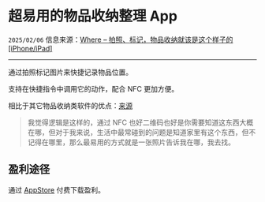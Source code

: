 # 超易用的物品收纳整理 App

``2025/02/06``
信息来源：[Where – 拍照、标记，物品收纳就该是这个样子的[iPhone/iPad]](https://www.appinn.com/where-shouna-for-ios/)

- - -

通过拍照标记图片来快捷记录物品位置。

支持在快捷指令中调用它的动作，配合 NFC 更加方便。

相比于其它物品收纳类软件的优点：[来源](https://meta.appinn.net/t/30815/15)
> 我觉得逻辑是这样的，通过 NFC 也好二维码也好是你需要知道这东西大概在哪，但对于我来说，生活中最常碰到的问题是知道家里有这个东西，但不记得在哪里，那么最易用的方式就是一张照片告诉我在哪，我去找。

## 盈利途径

通过 [AppStore](https://apps.apple.com/cn/app/where-%E8%B6%85%E6%98%93%E7%94%A8%E7%89%A9%E5%93%81%E6%94%B6%E7%BA%B3/id1273937491) 付费下载盈利。
